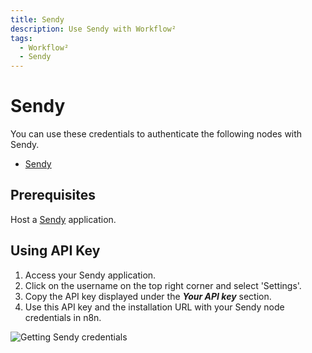 ```yaml
---
title: Sendy
description: Use Sendy with Workflow²
tags:
  - Workflow²
  - Sendy
---
```

# Sendy

You can use these credentials to authenticate the following nodes with Sendy.
- [Sendy](/workflow/integrations/nodes/n8n-nodes-base.sendy/)

## Prerequisites

Host a [Sendy](https://sendy.co/get-started) application.

## Using API Key

1. Access your Sendy application.
2. Click on the username on the top right corner and select 'Settings'.
3. Copy the API key displayed under the ***Your API key*** section.
4. Use this API key and the installation URL with your Sendy node credentials in n8n.

![Getting Sendy credentials](/_images/integrations/credentials/sendy/using-api.gif)
